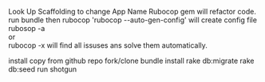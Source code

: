
Look Up Scaffolding to change App Name
Rubocop gem will refactor code. run bundle then rubocop
'rubocop --auto-gen-config' will create config file
rubosop -a  
or  
rubocop -x
will find all issuses ans solve them automatically.


install
copy from github repo
fork/clone
bundle install
rake db:migrate
rake db:seed
run shotgun